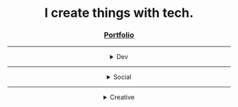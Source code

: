 <div align="center">
    <h1>I create things with tech.</h1>
    <h3><a href="https://guibdbello.github.io">Portfolio</a></h3>
    <hr/>
    <details>
        <summary>Dev</summary>
        <br/>
        <a href="https://github.com/GuiBDBello" target="_blank" rel="noreferrer"> <img src="./assets/icons/github.png" alt="github" width="40" height="40"/> </a>
        <a href="https://guibdbello.itch.io/" target="_blank" rel="noreferrer"> <img src="./assets/icons/itchio.png" alt="itch" width="40" height="40"/> </a>
    </details>
    <hr/>
    <details>
        <summary>Social</summary>
        <br/>
        <a href="https://linkedin.com/in/guibdbello" target="_blank" rel="noreferrer"> <img src="./assets/icons/linkedin.png" alt="linkedin" width="40" height="40"/> </a>
        <a href="https://steamcommunity.com/id/GuiBDBello/" target="_blank" rel="noreferrer"> <img src="./assets/icons/steam.png" alt="steam" width="40" height="40"/> </a>
        <a href="https://x.com/guibdbello" target="_blank" rel="noreferrer"> <img src="./assets/icons/x.png" alt="x" width="40" height="40"/> </a>
    </details>
    <hr/>
    <details>
        <summary>Creative</summary>
        <br/>
        <a href="https://www.artstation.com/guibdbello" target="_blank" rel="noreferrer"> <img src="./assets/icons/artstation.png" alt="artstation" width="40" height="40"/> </a>
        <a href="https://sketchfab.com/GuiBDBello" target="_blank" rel="noreferrer"> <img src="./assets/icons/sketchfab.png" alt="sketchfab" width="40" height="40"/> </a>
    </details>
</div>